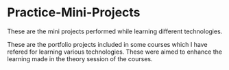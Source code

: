 # Practice-Mini-Projects
These are the mini projects performed while learning different technologies.

These are the portfolio projects included in some courses which I have refered for learning various technologies. These were aimed to enhance the learning made in the theory session of the courses.
